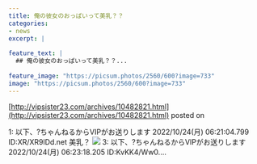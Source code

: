 ```yaml
---
title: 俺の彼女のおっぱいって美乳？？
categories:
- news
excerpt: |
  
feature_text: |
  ## 俺の彼女のおっぱいって美乳？？...
  
feature_image: "https://picsum.photos/2560/600?image=733"
image: "https://picsum.photos/2560/600?image=733"
---
```


[http://vipsister23.com/archives/10482821.html](http://vipsister23.com/archives/10482821.html)
posted on 

<!--more-->

1: 以下、?ちゃんねるからVIPがお送りします 2022/10/24(月) 06:21:04.799 ID:XR/XR9lDd.net 美乳？ ![](https://livedoor.blogimg.jp/vipsister23/imgs/a/3/a3fbc1af-s.png) 3: 以下、?ちゃんねるからVIPがお送りします 2022/10/24(月) 06:23:18.205 ID:KvKK4/Ww0....
